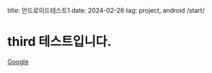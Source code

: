 title: 안드로이드테스트1
date: 2024-02-26
tag: project, android
/start/

# third 테스트입니다.

[Google](https://www.google.com)
